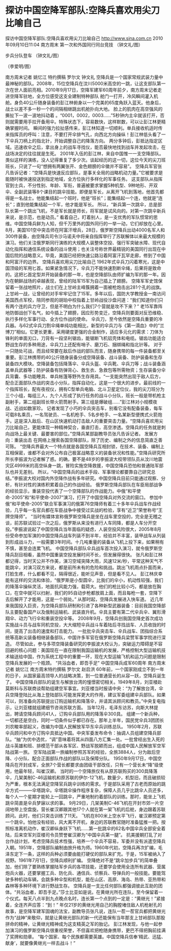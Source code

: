 # 探访中国空降军部队:空降兵喜欢用尖刀比喻自己

探访中国空降军部队:空降兵喜欢用尖刀比喻自己
http://www.sina.com.cn  2010年09月10日11:04  南方周末
第一次和外国同行同台竞技 （钟文礼/图）

步兵分队登车 （钟文礼/图）

（李爱明/图）

南方周末记者 姚忆江 特约撰稿 罗尔文 钟文礼
空降兵是一个国家常规武装力量中最神秘的部队。2008年，15位空降兵在汶川5000米高空的一跳，让这支部队第一次在世人面前亮相。2010年9月17日，空降军建军60周年前夕，南方周末记者走进空降军驻地，全方位感受这支全建制特种部队
舱门一打开，冷风瞬间灌入机舱。身负40公斤随身装备的彭江林俯身以一个完美的65度角跃入蓝天。他身后，战士以差不多一秒一个的间隔相继跳出机舱扑向大地。
脸上的肌肉在高空强风的撕扯下一波一波地抖动着 。“0001，0002，0003……”5秒钟内主伞就该打开，否则就需要用手拉开备用伞。特殊状态下，容易数快，这样默数，可以让彭江林更精确掌握时间。
瞬间的强力拉扯感传来，彭江林知道一切顺利。单兵接收机适时传来指挥员的呼叫：注意，不要打开伞排气孔，向西北方向操纵！彭江林低头看了一下伞兵刀柄上的指北针，开始调整自己的降落方向。
两分多钟后，彭抵达指定区域。迅速收伞之后，拿出身上的战车寻找仪，能否最快地找到战车并发起攻击，在战场决定的往往就是生死。
2001年入伍的彭江林，来自中国惟一一支空降部队。类似这样的演练，没人记得重复了多少次。谈起经历的这一切，这位今天的尖刀班班长，只说了一句“想拥有两翼张开、金色翅膀的伞徽并不容易”。
空降兵军官张凡告诉记者：“空降兵是快速反应部队，是事关全局的战略机动力量。”它被要求是能随时被快速投送到指定地域，全方位执行多样化的军事任务。
这支部队从指挥官到士兵，不分性别、年龄、军衔，普遍被要求掌握5种机型、9种地形、开双伞、全副武装等8个课目的跳伞技能。即便是军长，从离开飞机到落地，他首先都得是一名战士。他能集结起一个班时，他是“班长”；能集结起一个连，他就是“连长”；直到他能集结起一个军，他才能是军长。
所以，“新兵第一次跳伞，总是部队长第一个跳出飞机，不是军长就是师长，将军就是试风向的。对第一次跳伞新兵来说，是示范，也是动员。”
看着自己，盯着别人，是一支优秀的军队惯常的思维。中国空降兵鲜为人知，但千万里外的国外同行的一举一动，它们却放在心里。
8月，美国101空中突击师在阿富汗增兵，28日，俄罗斯空降兵出动4000名军人和300件装备，由空降兵司令沙马诺夫中将亲自指挥举行了苏联解体以来最大规模的演习。他们关注俄罗斯同行演练的大规模人装整体空投、强行军突破水障、现代自动化指挥和通信系统设备的战斗使用；也关注号称世界最精锐的美国同行出现在中国后院的战略意义。毕竟，美国已经把快速公路沿着阿富汗瓦罕走廊，修到了中国和阿富汗的边界。
空降兵喜欢用尖刀比喻自己
1962年式伞兵刀闪着寒光，这是中国顶级的军用匕首。如果紧急情况下，伞兵刀不能快速割断伞绳，后果将是致命的。这把匕首定型并开始装备的那一年，也是空降部队由师扩编为军的那一年。因为在朝鲜战场的卓越表现，曾经的陆军15军为自己插上了翅膀。
空降军军史馆保留着一张战地照片，战士们在上甘岭主峰簇拥着一面被枪炮击出281个孔的战旗。上甘岭一战，让曾经的对手牢牢记住了15军。多年以后，国防大学教授金一南访问美国西点军校，陪同参观的胡珀中校指着上甘岭战役沙盘问道：“我们知道你们只有两个连的兵力守卫，但是不明白为什么我们7个营就是攻不下来？”
老15军靠阵地防御战创下名气，如今插上了翅膀，因应形势变迁，空降兵则要面对反恐维稳、执行多样化军事行动、全方位作战的使命。
伞兵刀，至今依然是空降兵重要的冷兵器。与62式伞兵刀割伞绳单纯功能相比，新型的伞兵刀与《第一滴血》中的“兰博刀”相似。它更长更重，采用硬度更强的合金制作，适应多元化的需求：刀体为锋利的单面刃口，刀背有一段坚利锯齿，能锯断飞机铝壳体和电缆。锯齿功能适合野战生存的多种用途，伞兵刀上还配有哨子、磨刀石、捆绑绳和指北针等。
对于一只随处可战，而且经常要在敌后作战的部队而言，随身携带的每一件装备都至关重要。彭江林携带的40公斤随身装备分成空降装备、战斗装备、防护装备和生存装备四大模块。空降装备包括降落伞、伞兵头盔、伞兵靴、伞兵刀等；战斗装备涵盖单兵武器等；防护装备有防弹背心、救生衣、急救包等所需物资；生存装备分伞兵背囊、多功能睡具、单兵帐篷等野外生存用具。“一支能突然出现于敌人后方，配合正面部队作战的突击小分队，指挥自动化，这是一个很大的进步。最前线的一个指挥班长，配有夜视仪，拥有C型单兵电脑、北斗卫星定位仪，我的尖刀班分为三个小组，每组三人，九个人形成了执行任务的战斗小分队，班长一般是带机枪主副射手，第二组副班长带火箭筒射手。第三组是爆破组……”彭江林对小规模夜战、近战如数家珍。
记者发现了小巧的伞兵突击车，别看它没有配备装备，每车可载8名乘员，一名驾驶员、一名机枪手、5名步枪手、一名某新型便携式火箭炮手。这是深入敌后、在山区快速机动打击敌人的重要突击力量。“空降兵喜欢用尖刀比喻自己，更能体现一种精神契合，垂直打击，高空渗透。空降兵的任务就是刺向战场上最关键、最要害的部位。”空降兵某部副教导员张凡告诉记者。
发展方向：重装出击
在网络上搜索各国空降部队，除了历史、编制之外的信息简直乏善可陈。
“空降兵界最大一个特点就是各国空降兵互相封锁，在技术、装备、编制上互相保密，谁都不会对外公布自己极富战略意义的装备状况和性能。”空降兵研究所所长李振波为记者解了惑。的确，要不是48岁的李振波大校带领队员从汶川地震灾区4999米的高空纵身一跳，冒险实施空降救援，中国空降兵恐怕和普通陆军部队也并无差别。
所以，“中国空降兵的战术手段、军事理论都要靠自己研究总结。”李振波大校对国内外空降作战有多年研究。中国空降兵目前只能通过观察、分析，有针对性的演练积累着自己的作战经验。
俄罗斯空降兵部队在车臣局部战争的经验显示，重装空投代表了一个空降部队的作战能力。中俄“和平使命-2005”和“和平使命-2007”演习，打开了中国空降兵对外交流的窗口。
参加中俄“和平使命-2005”联合军事演习的俄第76空降师有着三十多年伞兵战车作战经验，几乎每一名官兵都在车臣战争中接受过实战的检验，享有“近卫”荣誉称号“王牌空降师”。
“当时有媒体宣称俄罗斯空降兵是坐在战车里空投的，完全是无稽之谈，前苏联试验过一次之后，俄罗斯从来没有进行人车同降，都是人车分开空投。”李振波说起了中国空降兵当年面临的疑虑，人装空投风险很大，2005年8月份受命参加军演的中国空降兵战车列装不到半年，经验并不丰富，装甲战车从列装到形成战斗力，一般需要3年时间。十几吨重量的装备从飞机上投下来，如果稍有不慎，甚至会连累飞机。
中国空降兵部队伞兵战车首次投入演习，就令俄罗斯空降兵刮目相看，虽然中国重装空投发展时间不长，但发展得很快。
张凡和彭江林都记得，当时天公并不作美，演习空域突降大雨，风速12米/秒，平常这种天气不能跳伞，对演习双方来说，都是前所未有的危险和挑战。跳出飞机雨点扑面而来，打脸生疼，什么都看不见，隔得很近，能听见声音，但是看不见人。
彭江林庆幸能有这样的交流和体验，“俄罗斯是小型圆伞，比我们的伞小，机动性较强，我们的降落伞操纵灵活，地面抗风能力强，载荷大。他们的枪比较小巧，都是放在胸口，在空中就可以扫射，我们的95自动步枪都放肩上面，而且每枪一套，空降下去后解开了才能用，这是一个弱处。”
从那时起，空降兵发展进入快车道。
近几年来我国投入巨资，为空降兵部队研制和引进了各种新型武器装备：目前我国空降部队主要配备国产以及俄制运输机、武装直升机。伞具主要有第二代伞兵伞、翼形滑翔伞、动力飞行伞和重装空投伞等。
2008年9月，空降兵创我国空降史首次成功实施战斗员与战车同机空投，大大缩短伞兵战斗车着陆后寻找战车、人员收拢的时间，提高了出击的速度和打击能力。
一批批伞兵突击车、伞兵战车、团指综合系统等高新尖装备相继装备部队，中国许多军官在俄罗斯空降兵梁赞军事学院进行深造。
尽管如此，参与多项空降装备研究的李振波大校认为，突破运力障碍是不容回避的核心问题：美国现在一直在限制我国运输机的发展，严格控制大型运输机技术输送给中国，作为系统工程中的重要一环，现在大型运输飞机和运力问题是限制空降兵发展的一个瓶颈。
“共浴血者，即吾手足” 中国空降兵成军60周年
南方周末记者 姚忆江 南方周末特约撰稿 罗尔文 赵启洪
60年前，一个国家刚成立不到一年的日子，从国家最高领导人的战略决策，到一位普通营长的从容一跃，空降兵诞生了。
中国空降兵部队的诞生与解放台湾的憧憬密切相关。1949年8月，刘亚楼赴莫斯科与苏联商谈帮助组建空军事宜。刘亚楼当时报请中央：“为了解放台湾，伞兵空降登陆比从海上登陆部队可能发挥更大的作用，建议军委组建伞兵部队。如果可以，则准备向苏联提出订购运输机和降落伞，并请其派顾问和教员。”中央复电指示，让刘亚楼就组建细节咨询苏联方面。
当年12月，毛泽东访苏，向斯大林提出，聘请空降兵顾问41人，订购伞兵部队用的降落伞300具。
组建一个新兵种，一切都还是空白，同时一切条件似乎都已存在。那年上半年，国民党伞兵3团团长刘农畯率部起义，改编为中国人民解放军华东伞兵训练总队。
1950年2月，苏联伞兵顾问和中方订购伞具抵达中国。中央军委发布命令：抽调人员组建空降兵部队。“抽”为优中选优，“调”意味着将其从四面八方汇集一处。一批曾经出生入死的战斗英雄和班、排模范干部从各军区、野战军脱颖而出，组成中国人民解放军空军陆战第一旅。
空军陆战第一旅编制参照苏军的经验，全旅3884人，分为敌后空降、小分队、配合正面部队作战的部队以及保障分队。
1950年9月17日，中国空降兵在开封成军，全旅7个营长都要求由团级干部改任，只有一个营长未“降”级使用，他最年轻，叫崔汉卿。
当时的一个空降旅仅有从原苏联购买的300具降落伞，几架美制C-46运输机和原苏联的伊尔-12飞机，数量少，机型旧，而且破损较为严重，根本无法满足空降官兵跳伞训练的需求。于是部队采用了古老而原始的跳伞方式———伞塔跳伞。伞塔跳伞操作程序复杂，保障人员几乎比跳伞人员还多，每个人一个星期才能轮上一回跳伞，严重地制约着部队的训练。那时，能坐上飞机跳伞简直是伞兵梦寐以求的事。
9月29日，几架美制C-46飞机在开封市郊一片空阔地带上空盘旋。营长崔汉卿跟其他17个人就在第一架飞机的后舱，身边跟着苏联顾问。此时，他们只突击训练了11天。
飞机在800米上空水平飞行，崔汉卿预定第一个跳伞。怕他没有经验，风大离不开机，身边的苏联教官随时准备猛推一把。按照标准离机动作，崔汉卿纵身跃下飞机……第一批跳伞的62名中国伞兵全部安全着陆，后来空军刘亚楼司令员赞誉崔汉卿为“中国伞兵第一腿”。
抗美援朝打乱了对台作战计划，考虑空降兵技术性强，培养一个伞兵不容易，军委并没有派遣空降兵入朝。1951年，空降部队编制由旅升格为师。1960年代初，空降兵再次扩编，毛泽东定下一条，这样的兵种必须要由能打硬仗的部队来扩充。于是，15军被纳入了视野。1961年7月1日，空降兵顺利扩编。
空降绝对不是“跳伞加步兵”的简单叠加，他们除了要熟练掌握陆军步兵的各项技能，还要学会使用全连所有武器、营属炮兵火器，还要掌握工兵、防化兵、通信兵、侦察兵、导弹兵的一般技能。要能驾驶多种机动车辆，会跳多种伞型和机型，能在山区、高原、海岛、热带、亚热带和森林等多种环境下进行野战生存。
空降兵是一支比任何部队都强调彼此互助的团体。“共浴血者，即吾手足。”莎士比亚如是说。在黄继光所在连队，至今保留着一个仪式。每天八点半到九点晚点名时，连长第一个点到的一定是：“黄继光！”紧接着，全连齐声应答：“到！”
年仅21岁的黄继光用自己的胸膛堵住敌人机枪射孔的故事，是空降军建军固魂的法宝，副教导员张凡说，连队一茬一茬官兵都把黄继光作为“战神”来敬仰，就是让黄继光部队的新一代还能保有当年那支上甘岭部队那股拼命的精神，让黄继光精神成为这支精英之军的胎记。
彭江林发现，与他一起参加演习的俄罗斯空降兵很重视荣誉，不但喜欢把枪随身携带，更巴不得把胸前挂满了奖牌和勋章。
“每个国家、每个民族都需要英雄。中国空降兵信奉‘精武、迅猛、献身’，就要像黄继光一样去战斗！”

